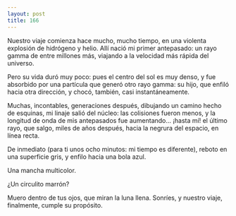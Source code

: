 ```yaml
---
layout: post
title: 166
---
```


Nuestro viaje comienza hace mucho, mucho tiempo, en una violenta explosión de hidrógeno y helio. Allí nació mi primer antepasado: un rayo gamma de entre millones más, viajando a la velocidad más rápida del universo.

Pero su vida duró muy poco: pues el centro del sol es muy denso, y fue absorbido por una partícula que generó otro rayo gamma: su hijo, que enfiló hacia otra dirección, y chocó, también, casi instantáneamente.

Muchas, incontables, generaciones después, dibujando un camino hecho de esquinas, mi linaje salió del núcleo: las colisiones fueron menos, y la longitud de onda de mis antepasados fue aumentando... ¡hasta mí! el último rayo, que salgo, miles de años después, hacia la negrura del espacio, en línea recta.

De inmediato (para ti unos ocho minutos: mi tiempo es diferente), reboto en una superficie gris, y enfilo hacia una bola azul.

Una mancha multicolor.

¿Un circulito marrón?

Muero dentro de tus ojos, que miran la luna llena. Sonríes, y nuestro viaje, finalmente, cumple su propósito.
